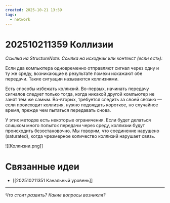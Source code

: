 ```yaml
---
created: 2025-10-21 13:59
tags:
  - network
---
```

# 202510211359 Коллизии

*Ссылка на StructureNote:*
*Ссылка на исходник или контекст (если есть):*

Если два компьютера одновременно отправляют сигнал через одну и ту же среду, возникающие в результате помехи искажают обе передачи. Такие ситуации называются коллизиями.

Есть способы избежать коллизий. Во-первых, начинать передачу сигналов следует только тогда, когда никакой другой компьютер не занят тем же самым. Во-вторых, требуется следить за своей связью — если происходит коллизия, нужно подождать короткое, но случайное время, прежде чем пытаться передавать снова.

У этих методов есть некоторые ограничения. Если будет делаться слишком много попыток передачи через среду, коллизии будут происходить безостановочно. Мы говорим, что соединение нарушено (saturated), когда чрезмерное количество коллизий нарушает связь.

![[Коллизии.png]]

# Связанные идеи

- [[202510211351 Канальный уровень]]

---

*Что стоит развить? Какие вопросы возникли?*
